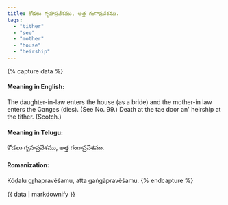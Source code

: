 ```yaml
---
title: కోడలు గృహప్రవేశము, అత్త గంగాప్రవేశము.
tags:
  - "tither"
  - "see"
  - "mother"
  - "house"
  - "heirship"
---
```


{% capture data %}
#### Meaning in English:
The daughter-in-law enters the house (as a bride) and the mother-in law enters the Ganges (dies).
(See No. 99.)
Death at the tae door an' heirship at the tither. (Scotch.)

#### Meaning in Telugu:
కోడలు గృహప్రవేశము, అత్త గంగాప్రవేశము.

#### Romanization:
Kōḍalu gr̥hapravēśamu, atta gaṅgāpravēśamu.
{% endcapture %}

{{ data | markdownify }}

